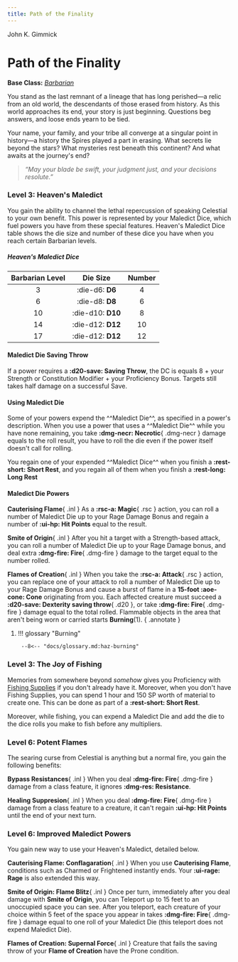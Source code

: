 ```yaml
---
title: Path of the Finality
---
```


<p style="display:none">

John K. Gimmick

</p>

# Path of the Finality

**Base Class:** *[Barbarian](../../class/barbarian/index.md)*

You stand as the last remnant of a lineage that has long perished—a relic from an old world, the descendants of those erased from history. As this world approaches its end, your story is just beginning. Questions beg answers, and loose ends yearn to be tied.

Your name, your family, and your tribe all converge at a singular point in history—a history the Spires played a part in erasing. What secrets lie beyond the stars? What mysteries rest beneath this continent? And what awaits at the journey's end?

> *“May your blade be swift, your judgment just, and your decisions resolute.”*

### Level 3: Heaven's Maledict

You gain the ability to channel the lethal repercussion of speaking Celestial to your own benefit. This power is represented by your Maledict Dice, which fuel powers you have from these special features. Heaven's Maledict Dice table shows the die size and number of these dice you have when you reach certain Barbarian levels.

##### Heaven's Maledict Dice

| Barbarian Level | Die Size | Number |
|:-:|:-:|:-:|
| 3 | :die-d6: **D6** | 4 |
| 6 | :die-d8: **D8** | 6 |
| 10 | :die-d10: **D10** | 8 |
| 14 | :die-d12: **D12** | 10 |
| 17 | :die-d12: **D12** | 12 |

#### Maledict Die Saving Throw  

If a power requires a **:d20-save: Saving Throw**, the DC is equals 8 + your Strength or Constitution Modifier + your Proficiency Bonus. Targets still takes half damage on a successful Save.

#### Using Maledict Die

Some of your powers expend the ^^Maledict Die^^, as specified in a power's description. When you use a power that uses a ^^Maledict Die^^ while you have none remaining, you take **:dmg-necr: Necrotic**{ .dmg-necr } damage equals to the roll result, you have to roll the die even if the power itself doesn't call for rolling. 

You regain one of your expended ^^Maledict Dice^^ when you finish a **:rest-short: Short Rest**, and you regain all of them when you finish a **:rest-long: Long Rest**

#### Maledict Die Powers

**Cauterising Flame**{ .inl } As a **:rsc-a: Magic**{ .rsc } action, you can roll a number of Maledict Die up to your Rage Damage Bonus and regain a number of **:ui-hp: Hit Points** equal to the result.

**Smite of Origin**{ .inl } After you hit a target with a Strength-based attack, you can roll a number of Maledict Die up to your Rage Damage bonus, and deal extra **:dmg-fire: Fire**{ .dmg-fire } damage to the target equal to the number rolled.

**Flames of Creation**{ .inl } When you take the **:rsc-a: Attack**{ .rsc } action, you can replace one of your attack to roll a number of Maledict Die up to your Rage Damage Bonus and cause a burst of flame in a **15-foot :aoe-cone: Cone** originating from you. Each affected creature must succeed a **:d20-save: Dexterity saving throw**{ .d20 }, or take **:dmg-fire: Fire**{ .dmg-fire } damage equal to the total rolled. Flammable objects in the area that aren't being worn or carried starts **Burning**(1).
{ .annotate }

1. !!! glossary "Burning" 

        --8<-- "docs/glossary.md:haz-burning"

### Level 3: The Joy of Fishing

Memories from somewhere beyond *somehow* gives you Proficiency with [Fishing Supplies](../../equipment/tools/other-tools.md#fishings-supplies) if you don't already have it. Moreover, when you don't have Fishing Supplies, you can spend 1 hour and 150 SP worth of material to create one. This can be done as part of a **:rest-short: Short Rest**.

Moreover, while fishing, you can expend a Maledict Die and add the die to the dice rolls you make to fish before any multipliers.

### Level 6: Potent Flames

The searing curse from Celestial is anything but a normal fire, you gain the following benefits: 

**Bypass Resistances**{ .inl } When you deal **:dmg-fire: Fire**{ .dmg-fire } damage from a class feature, it ignores **:dmg-res: Resistance**. 

**Healing Suppresion**{ .inl } When you deal **:dmg-fire: Fire**{ .dmg-fire } damage from a class feature to a creature, it can't regain **:ui-hp: Hit Points** until the end of your next turn.

### Level 6: Improved Maledict Powers

You gain new way to use your Heaven's Maledict, detailed below.

**Cauterising Flame: Conflagaration**{ .inl } When you use **Cauterising Flame**, conditions such as Charmed or Frightened instantly ends. Your **:ui-rage: Rage** is also extended this way.

**Smite of Origin: Flame Blitz**{ .inl } Once per turn, immediately after you deal damage with **Smite of Origin**, you can Teleport up to 15 feet to an unoccupied space you can see. After you teleport, each creature of your choice within 5 feet of the space you appear in takes **:dmg-fire: Fire**{ .dmg-fire } damage equal to one roll of your Maledict Die (this teleport does not expend Maledict Die).

**Flames of Creation: Supernal Force**{ .inl } Creature that fails the saving throw of your **Flame of Creation** have the Prone condition.